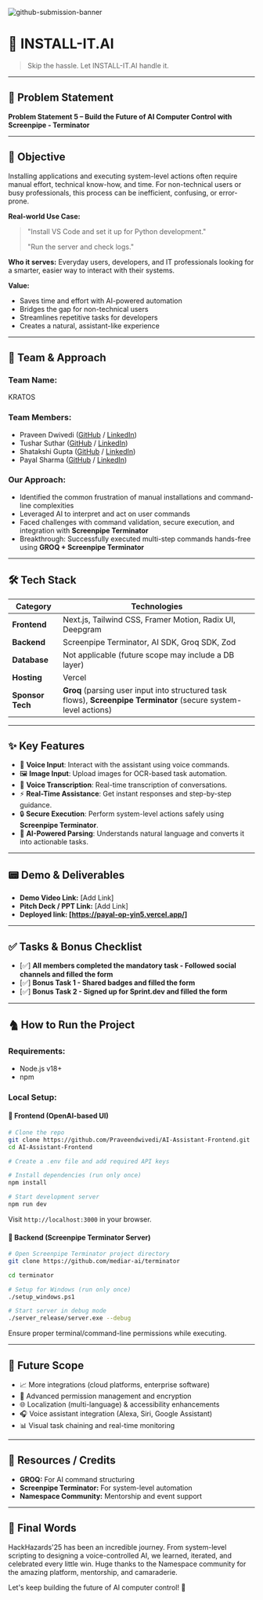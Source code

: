 ![github-submission-banner](https://github.com/user-attachments/assets/a1493b84-e4e2-456e-a791-ce35ee2bcf2f)

# 🚀 INSTALL-IT.AI

> Skip the hassle. Let INSTALL-IT.AI handle it.

---

## 📌 Problem Statement

**Problem Statement 5 – Build the Future of AI Computer Control with Screenpipe - Terminator**

---

## 🎯 Objective

Installing applications and executing system-level actions often require manual effort, technical know-how, and time. For non-technical users or busy professionals, this process can be inefficient, confusing, or error-prone.

**Real-world Use Case:**

> "Install VS Code and set it up for Python development."
>
> "Run the server and check logs."

**Who it serves:** Everyday users, developers, and IT professionals looking for a smarter, easier way to interact with their systems.

**Value:**

- Saves time and effort with AI-powered automation
- Bridges the gap for non-technical users
- Streamlines repetitive tasks for developers
- Creates a natural, assistant-like experience

---

## 🧠 Team & Approach

### Team Name:

KRATOS

### Team Members:

- Praveen Dwivedi ([GitHub](https://github.com/Praveendwivedi) / [LinkedIn](https://www.linkedin.com/in/dwivedipraveen/))
- Tushar Suthar ([GitHub](https://github.com/tusharsuthar1256) / [LinkedIn](https://www.linkedin.com/in/tushar-suthar-469163260/))
- Shatakshi Gupta ([GitHub](https://github.com/Shatakshi-gupta-ggits) / [LinkedIn](https://www.linkedin.com/in/shatakshi1/))
- Payal Sharma ([GitHub](https://github.com/payalgit13) / [LinkedIn](https://www.linkedin.com/in/payal-sharma-366748259/))

### Our Approach:

- Identified the common frustration of manual installations and command-line complexities
- Leveraged AI to interpret and act on user commands
- Faced challenges with command validation, secure execution, and integration with **Screenpipe Terminator**
- Breakthrough: Successfully executed multi-step commands hands-free using **GROQ + Screenpipe Terminator**

---

## 🛠️ Tech Stack

| **Category**       | **Technologies**                                                                 |
|---------------------|---------------------------------------------------------------------------------|
| **Frontend**        | Next.js, Tailwind CSS, Framer Motion, Radix UI, Deepgram                                |
| **Backend**         | Screenpipe Terminator, AI SDK, Groq SDK, Zod                                   |
| **Database**        | Not applicable (future scope may include a DB layer)                          |
| **Hosting**         | Vercel                                                                        |
| **Sponsor Tech**    | **Groq** (parsing user input into structured task flows), **Screenpipe Terminator** (secure system-level actions) |

---

## ✨ Key Features

- 🎤 **Voice Input**: Interact with the assistant using voice commands.
- 🖼️ **Image Input**: Upload images for OCR-based task automation.
- 📝 **Voice Transcription**: Real-time transcription of conversations.
- ⚡ **Real-Time Assistance**: Get instant responses and step-by-step guidance.
- 🔒 **Secure Execution**: Perform system-level actions safely using **Screenpipe Terminator**.
- 🧠 **AI-Powered Parsing**: Understands natural language and converts it into actionable tasks.

---

## 📟️ Demo & Deliverables

- **Demo Video Link:** [Add Link]
- **Pitch Deck / PPT Link:** [Add Link]
- **Deployed link: [https://payal-op-yin5.vercel.app/]**

---

## ✅ Tasks & Bonus Checklist

- [✅] **All members completed the mandatory task - Followed social channels and filled the form**
- [✅] **Bonus Task 1 - Shared badges and filled the form**
- [✅] **Bonus Task 2 - Signed up for Sprint.dev and filled the form**

---

## 🩒 How to Run the Project

### Requirements:

- Node.js v18+
- npm

### Local Setup:

#### 🔹 Frontend (OpenAI-based UI)

```bash
# Clone the repo
git clone https://github.com/Praveendwivedi/AI-Assistant-Frontend.git
cd AI-Assistant-Frontend

# Create a .env file and add required API keys

# Install dependencies (run only once)
npm install

# Start development server
npm run dev
```

Visit `http://localhost:3000` in your browser.

#### 🔹 Backend (Screenpipe Terminator Server)

```bash
# Open Screenpipe Terminator project directory
git clone https://github.com/mediar-ai/terminator

cd terminator

# Setup for Windows (run only once)
./setup_windows.ps1

# Start server in debug mode
./server_release/server.exe --debug
```

Ensure proper terminal/command-line permissions while executing.

---

## 🧬 Future Scope

- 📈 More integrations (cloud platforms, enterprise software)
- 🔧 Advanced permission management and encryption
- 🌐 Localization (multi-language) & accessibility enhancements
- 🎧 Voice assistant integration (Alexa, Siri, Google Assistant)
- 📊 Visual task chaining and real-time monitoring

---

## 📌 Resources / Credits

- **GROQ:** For AI command structuring
- **Screenpipe Terminator:** For system-level automation
- **Namespace Community:** Mentorship and event support

---

## 🏁 Final Words

HackHazards'25 has been an incredible journey. From system-level scripting to designing a voice-controlled AI, we learned, iterated, and celebrated every little win. Huge thanks to the Namespace community for the amazing platform, mentorship, and camaraderie.

Let's keep building the future of AI computer control! 🤖

